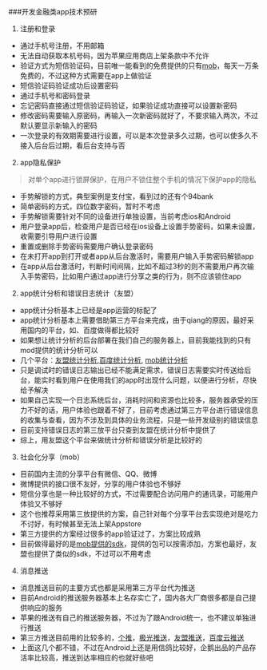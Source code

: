 ###开发金融类app技术预研

1. 注册和登录
  * 通过手机号注册，不用邮箱
  * 无法自动获取本机号码，因为苹果应用商店上架条款中不允许
  * 验证方式为短信验证码，目前唯一能看到的免费提供的只有[mob](http://mob.com/sms)，每天一万条免费的，不过这种方式需要在app上做验证
  * 短信验证码验证成功后设置密码
  * 通过手机号和密码登录
  * 忘记密码直接通过短信验证码验证，如果验证成功直接可以设置新密码
  * 修改密码需要输入原密码，再输入一次新密码就好了，不要求输入两次，不过默认要显示新输入的密码
  * 一次登录的有效期需要进行设置，可以是本次登录多久过期，也可以使多久不接入后台后过期，看后台支持与否
2. app隐私保护
  >对单个app进行锁屏保护，在用户不锁住整个手机的情况下保护app的隐私
  * 手势解锁的方式，典型案例是支付宝，看到过的还有个94bank
  * 简单密码的方式，四位数字密码，暂时不考虑
  * 手势解锁需要针对不同的设备进行单独设置，当前考虑ios和Android
  * 用户登录app后，检查用户是否已经在ios设备上设置手势密码，如果未设置，收需要引导用户进行设置
  * 重置或删除手势密码需要用户确认登录密码
  * 在未打开app到打开或者app从后台激活时，需要用户输入手势密码解锁app
  * 在app从后台激活时，判断时间间隔，比如不超过3秒的则不需要用户再次输入手势密码，比如用户通过app进行分享之类的行为，则不应该锁住app
2. app统计分析和错误日志统计（友盟）
  * app统计分析基本上已经是app运营的标配了
  * app统计分析基本上需要借助第三方平台来完成，由于qiang的原因，最好采用国内的平台，如、百度做得都比较好
  * 如果想让统计分析的后台部署在我们自己的服务器上，目前我能找到的只有mod提供的统计分析可以
  * 几个平台：[友盟统计分析](http://www.umeng.com/analytics),[百度统计分析](http://tongji.baidu.com/web/welcome/products), [mob统计分析](http://analytics.mob.com/)
  * 只是调试时的错误日志输出已经不能满足需求，错误日志需要实时传送给后台，能实时看到用户在使用我们的app时出现什么问题，以便进行分析，尽快给予解决
  * 如果自己实现一个日志系统后台，消耗时间和资源也比较多，服务器承受的压力不好的话，用户体验也跟着不好了，目前考虑通过第三方平台进行错误信息的收集与查看，因为不涉及到具体的业务流程，只是一些开发级别的错误信息
  * 目前支持错误日志的第三放平台只查到友盟在统计分析中提供了
  * 综上，用友盟这个平台来做统计分析和错误分析是比较好的
3. 社会化分享（mob）
  * 目前国内主流的分享平台有微信、QQ、微博
  * 微博提供的接口很不友好，分享的用户体验也不够好
  * 短信分享也是一种比较好的方式，不过需要配合访问用户的通讯录，可能用户体验又不够好
  * 这个也推荐采用第三放提供的方案，自己针对每个分享平台去实现绝对是吃力不讨好，有时候甚至无法上架Appstore
  * 第三方提供的方案经过很多的app验证过了，方案比较成熟
  * 目前做得最好的是[mob提供的sdk](http://sharesdk.mob.com/)，提供的包可以按需添加，方案也最好，友盟也提供了类似的sdk，不过可以不用考虑
4. 消息推送
  * 消息推送目前的主要方式也都是采用第三方平台代为推送
  * 目前Android的推送服务器基本上名存实亡了，国内各大厂商很多都是自己提供响应的服务
  * 苹果的推送有自己的推送服务器，不过为了跟Android统一，也不建议单独进行推送
  * 第三方推送目前用的比较多的，[个推](http://www.getui.com/)，[极光推送](https://www.jpush.cn/)，[友盟推送](http://www.umeng.com/push)，[百度云推送](http://developer.baidu.com/cloud/push)
  * 上面这几个都不错，不过在Android上还是用信鸽比较好，企鹅出品的产品存活率比较高，推送到达率相应的也就好些吧
